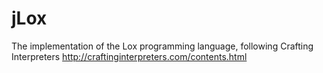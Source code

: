 # jLox
The implementation of the Lox programming language, following Crafting Interpreters
http://craftinginterpreters.com/contents.html

